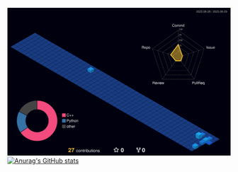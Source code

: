 ![Github svg](./profile-3d-contrib/profile-night-view.svg)
[![Anurag's GitHub stats](https://github-readme-stats.vercel.app/api?username=kimjunha1575&show_icons=true&theme=tokyonight)](https://github.com/anuraghazra/github-readme-stats)
